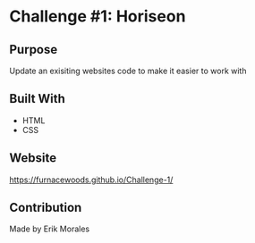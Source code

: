 # Challenge #1: Horiseon

## Purpose
Update an exisiting websites code to make it easier to work with

## Built With
* HTML
* CSS

## Website
https://furnacewoods.github.io/Challenge-1/

## Contribution
Made by Erik Morales

